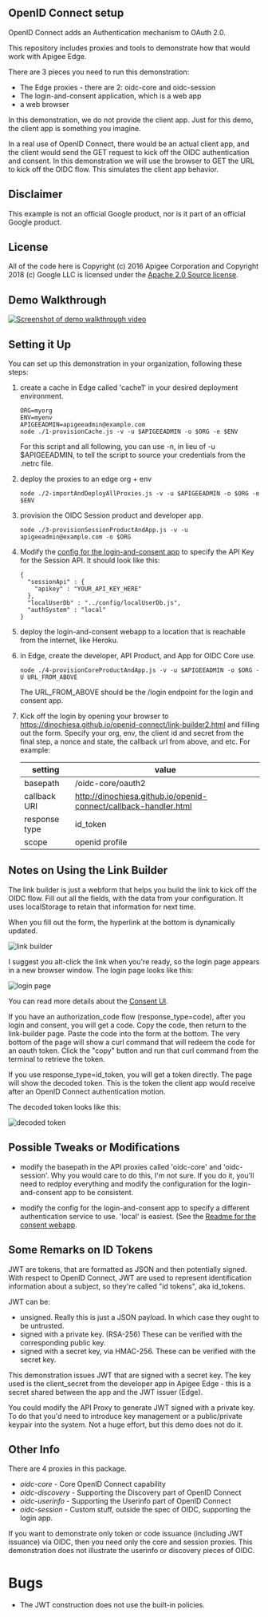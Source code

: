 ## OpenID Connect setup

OpenID Connect adds an Authentication mechanism to OAuth 2.0.

This repository includes proxies and tools to demonstrate how that would work with Apigee Edge.

There are 3 pieces you need to run this demonstration:
* The Edge proxies - there are 2: oidc-core and oidc-session
* The login-and-consent application, which is a web app
* a web browser


In this demonstration, we do not provide the client app. Just for this demo, the client
app is something you imagine.

In a real use of OpenID Connect, there would be an actual client app, and the client
would send the GET request to kick off the OIDC authentication and consent. In this
demonstration we will use the browser to GET the URL to kick off the OIDC flow. This
simulates the client app behavior.

## Disclaimer

This example is not an official Google product, nor is it part of an official Google product.

## License

All of the code here is Copyright (c) 2016 Apigee Corporation and Copyright 2018 (c) Google LLC is licensed under the [Apache 2.0 Source license](LICENSE).

## Demo Walkthrough

[![Screenshot of demo walkthrough video](docs/OIDC_Demo_Walkthrough_for_Apigee_SEs.png)](https://youtu.be/hJNGu0RFzzc "OIDC Demo Walkthrough")

## Setting it Up

You can set up this demonstration in your organization, following these steps:

1. create a cache in Edge called 'cache1' in your desired deployment environment.
   ```
   ORG=myorg
   ENV=myenv
   APIGEEADMIN=apigeeadmin@example.com
   node ./1-provisionCache.js -v -u $APIGEEADMIN -o $ORG -e $ENV
   ```

   For this script and all following, you can use -n, in lieu of -u $APIGEEADMIN, to
   tell the script to source your credentials from the .netrc file.

2. deploy the proxies to an edge org + env
   ```
   node ./2-importAndDeployAllProxies.js -v -u $APIGEEADMIN -o $ORG -e $ENV
   ```

3. provision the OIDC Session product and developer app.
   ```
   node ./3-provisionSessionProductAndApp.js -v -u apigeeadmin@example.com -o $ORG
   ```

4. Modify the [config for the login-and-consent app](consent-ui-webapp/config/config.json)
   to specify the API Key for the Session API.  It should look like this:
   ```
   {
     "sessionApi" : {
       "apikey" : "YOUR_API_KEY_HERE"
     },
     "localUserDb" : "../config/localUserDb.js",
     "authSystem" : "local"
   }
   ```

5. deploy the login-and-consent webapp to a location that is reachable from the internet, like Heroku.

6. in Edge, create the developer, API Product, and App for OIDC Core use.
   ```
   node ./4-provisionCoreProductAndApp.js -v -u $APIGEEADMIN -o $ORG -U URL_FROM_ABOVE
   ```

   The URL_FROM_ABOVE should be the /login endpoint for the login and consent app.

7. Kick off the login by opening your browser to
   https://dinochiesa.github.io/openid-connect/link-builder2.html and filling out the
   form. Specify your org, env, the client id and secret from the final
   step, a nonce and state, the callback url from above, and etc. For example:

   | setting       | value                                                            |
   | ------------- | ---------------------------------------------------------------- |
   | basepath      | /oidc-core/oauth2                                                |
   | callback URI  | http://dinochiesa.github.io/openid-connect/callback-handler.html |
   | response type | id_token                                                         |
   | scope         | openid profile                                                   |


## Notes on Using the Link Builder

The link builder is just a webform that helps you build the link to kick off the OIDC
flow. Fill out all the fields, with the data from your configuration. It uses
localStorage to retain that information for next time.

When you fill out the form, the hyperlink at the bottom is dynamically updated.

![link builder](docs/OIDC_Link_Builder2.png)

I suggest you alt-click the link when you're ready, so the login page appears in a new
browser window. The login page looks like this:

![login page](docs/screenshot-20180828-180759.png)

You can read more details about the [Consent UI](./Consent-UI.md).

If you have an authorization_code flow (response_type=code), after you login and
consent, you will get a code. Copy the code, then return to the link-builder
page. Paste the code into the form at the bottom.  The very bottom of the page will show
a curl command that will redeem the code for an oauth token. Click the "copy" button and
run that curl command from the terminal to retrieve the token.

If you use response_type=id_token, you will get a token directly. The page will show the decoded token.
This is the token the client app would receive after an OpenID Connect authentication motion.

The decoded token looks like this:

![decoded token](docs/screenshot-20180828-180857.png)


## Possible Tweaks or Modifications

* modify the basepath in the API proxies called 'oidc-core' and 'oidc-session'. Why you
  would care to do this, I'm not sure.  If you do it, you'll need to redploy everything
  and modify the configuration for the login-and-consent app to be consistent.

* modify the config for the login-and-consent app to specify a different authentication
  service to use. 'local' is easiest. (See the [Readme for the consent
  webapp](./Consent-UI.md).



## Some Remarks on ID Tokens

JWT are tokens, that are formatted as JSON and then potentially signed. With respect to
OpenID Connect, JWT are used to represent identification information about a subject, so
they're called "id tokens", aka id_tokens.

JWT can be:
* unsigned. Really this is just a JSON payload. In which case they ought to be untrusted.
* signed with a private key. (RSA-256) These can be verified with the corresponding public key.
* signed with a secret key, via HMAC-256.  These can be verified with the secret key.

This demonstration issues JWT that are signed with a secret key. The key used is the
client_secret from the developer app in Apigee Edge - this is a secret shared between
the app and the JWT issuer (Edge).

You could modify the API Proxy to generate JWT signed with a private key. To do that
you'd need to introduce key management or a public/private keypair into the system. Not
a huge effort, but this demo does not do it.


## Other Info

There are 4 proxies in this package.

* *oidc-core* - Core OpenID Connect capability
* *oidc-discovery* - Supporting the Discovery part of OpenID Connect
* *oidc-userinfo* - Supporting the Userinfo part of OpenID Connect
* *oidc-session* - Custom stuff, outside the spec of OIDC, supporting the login app.

If you want to demonstrate only token or code issuance (including JWT issuance) via
OIDC, then you need only the core and session proxies. This demonstration does not
illustrate the userinfo or discovery pieces of OIDC.

# Bugs

* The JWT construction does not use the built-in policies.
